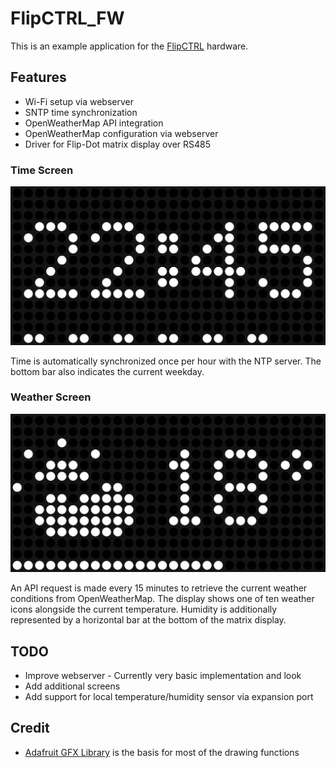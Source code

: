 # FlipCTRL_FW

This is an example application for the [FlipCTRL](https://github.com/TobiasNetzer/FlipCTRL_HW) hardware.

## Features

* Wi-Fi setup via webserver
* SNTP time synchronization
* OpenWeatherMap API integration
* OpenWeatherMap configuration via webserver
* Driver for Flip-Dot matrix display over RS485

### Time Screen
![Image](docs/flipdot_time_app.png)

Time is automatically synchronized once per hour with the NTP server. The bottom bar also indicates the current weekday.

### Weather Screen
![Image](docs/flipdot_weather_app.png)

An API request is made every 15 minutes to retrieve the current weather conditions from OpenWeatherMap. The display shows one of ten weather icons alongside the current temperature. Humidity is additionally represented by a horizontal bar at the bottom of the matrix display.

## TODO

* Improve webserver - Currently very basic implementation and look
* Add additional screens
* Add support for local temperature/humidity sensor via expansion port

## Credit

* [Adafruit GFX Library](https://github.com/adafruit/Adafruit-GFX-Library) is the basis for most of the drawing functions